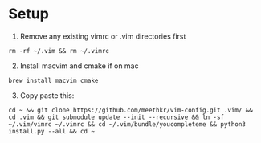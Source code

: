 # Setup

1. Remove any existing vimrc or .vim directories first

```
rm -rf ~/.vim && rm ~/.vimrc
```

2. Install macvim and cmake if on mac

```
brew install macvim cmake
```
3. Copy paste this:

```
cd ~ && git clone https://github.com/meethkr/vim-config.git .vim/ && cd .vim && git submodule update --init --recursive && ln -sf ~/.vim/vimrc ~/.vimrc && cd ~/.vim/bundle/youcompleteme && python3 install.py --all && cd ~
```
